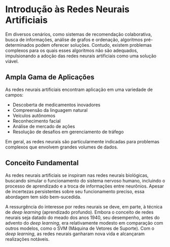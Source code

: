 # Introdução às Redes Neurais Artificiais

Em diversos cenários, como sistemas de recomendação colaborativa, busca de informações, análise de grafos e ordenação, algoritmos pré-determinados podem oferecer soluções. Contudo, existem problemas complexos para os quais esses algoritmos não são adequados, impulsionando a adoção das redes neurais artificiais como uma solução viável.

## **Ampla Gama de Aplicações**

As redes neurais artificiais encontram aplicação em uma variedade de campos:

- Descoberta de medicamentos inovadores
- Compreensão da linguagem natural
- Veículos autônomos
- Reconhecimento facial
- Análise de mercado de ações
- Resolução de desafios em gerenciamento de tráfego

Em geral, as redes neurais são particularmente indicadas para problemas complexos que envolvem grandes volumes de dados.

## **Conceito Fundamental**

As redes neurais artificiais se inspiram nas redes neurais biológicas, buscando simular o funcionamento do sistema nervoso humano, incluindo o processo de aprendizado e a troca de informações entre neurônios. Apesar de incertezas persistentes sobre seu funcionamento preciso, essa abordagem tem sido bem-sucedida.

A ressurgência do interesse por redes neurais se deve, em parte, à técnica de _deep learning_ (aprendizado profundo). Embora o conceito de redes neurais seja datado do meado dos anos 1940, seu desempenho, antes do advento do _deep learning_, era relativamente modesto em comparação com outros modelos, como o SVM (Máquina de Vetores de Suporte). Com o _deep learning_, as redes neurais ganharam nova vida e alcançaram realizações notáveis.